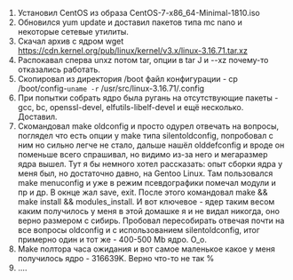 1. Установил CentOS из образа CentOS-7-x86_64-Minimal-1810.iso
2. Обновился yum update и доставил пакетов типа mc nano и некоторые сетевые утилиты.
3. Скачал архив с ядром wget https://cdn.kernel.org/pub/linux/kernel/v3.x/linux-3.16.71.tar.xz
4. Распокавал сперва unxz потом tar, опции в tar J и --xz почему-то отказались работать. 
5. Скопировал из директория /boot файл конфигурации - cp /boot/config-`uname -r` /usr/src/linux-3.16.71/.config
6. При попытки собрать ядро была ругань на отсутствующие пакеты - gcc, bc, openssl-devel,  elfutils-libelf-devel и ещё несколько. Доставил. 
7. Скомандовал make oldconfig и просто одурел отвечать на вопросы, поглядел что есть опции у make типа silentoldconfig, попробовал с ним но сильно легче не стало, дальше нашёл olddefconfig и вроде он поменьше всего спрашивал, но видимо из-за него и мегаразмер ядра вышел.
Тут я бы немного хотел рассказать: опыт сборки ядра у меня был, но достаточно давно, на Gentoo Linux. Там пользовался make menuconfig и уже в режим псевдографики помечал модули и пр и др. В окнце жал save, exit.
После этого командовал make && make install && modules_install. 
И вот ключевое - ядер таким весом каким получилось у меня в этой домашке я и не видал никогда, оно верно размером с сибирь. 
Пробовал пересобирать отвечая почти на все вопросы oldconfig и с использованием silentoldconfig, итог примерно один и тот же - 400-500 Mb ядро. O_o.
8. Make полтора часа ожидания и вот самое маленькое какое у меня получилось ядро -  316639K. Верно что-то не так % 
9. ....
